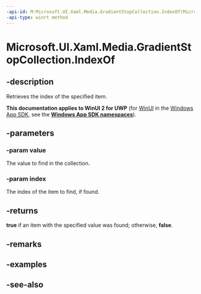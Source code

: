 ```yaml
---
-api-id: M:Microsoft.UI.Xaml.Media.GradientStopCollection.IndexOf(Microsoft.UI.Xaml.Media.GradientStop,System.UInt32@)
-api-type: winrt method
---
```


<!-- Method syntax
public bool IndexOf(Windows.UI.Xaml.Media.GradientStop value, System.UInt32 index)
-->

# Microsoft.UI.Xaml.Media.GradientStopCollection.IndexOf

## -description
Retrieves the index of the specified item.

**This documentation applies to WinUI 2 for UWP** (for [WinUI](/windows/apps/winui/winui3/) in the [Windows App SDK](/windows/apps/windows-app-sdk/), see the **[Windows App SDK namespaces](/windows/windows-app-sdk/api/winrt/)**).

## -parameters
### -param value
The value to find in the collection.

### -param index
The index of the item to find, if found.

## -returns
**true** if an item with the specified value was found; otherwise, **false**.

## -remarks

## -examples

## -see-also

